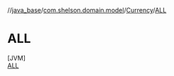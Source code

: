 //[java_base](../../../../index.md)/[com.shelson.domain.model](../../index.md)/[Currency](../index.md)/[ALL](index.md)

# ALL

[JVM]\
[ALL](index.md)
